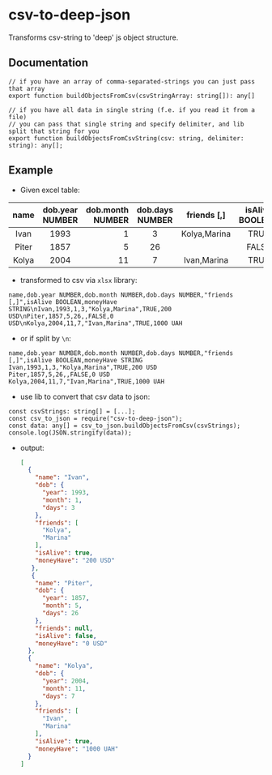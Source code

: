 # csv-to-deep-json

Transforms csv-string to 'deep' js object structure.

## Documentation

```
// if you have an array of comma-separated-strings you can just pass that array
export function buildObjectsFromCsv(csvStringArray: string[]): any[]

// if you have all data in single string (f.e. if you read it from a file)
// you can pass that single string and specify delimiter, and lib split that string for you
export function buildObjectsFromCsvString(csv: string, delimiter: string): any[];
```

## Example

*  Given excel table:

| name | dob.year NUMBER | dob.month NUMBER | dob.days NUMBER | friends \[,] | isAlive BOOLEAN | moneyHave STRING |
|:----:|:---------------:| ----------------:|:---------------:|:------------:|:---------------:|:----------------:|
| Ivan | 1993            | 1                | 3               | Kolya,Marina | TRUE            | 200 USD          |
| Piter| 1857            | 5                | 26              |              | FALSE           | 0 USD            |
| Kolya| 2004            | 11               | 7               | Ivan,Marina  | TRUE            | 1000 UAH         |

* transformed to csv via `xlsx` library:
```csv
name,dob.year NUMBER,dob.month NUMBER,dob.days NUMBER,"friends [,]",isAlive BOOLEAN,moneyHave STRING\nIvan,1993,1,3,"Kolya,Marina",TRUE,200 USD\nPiter,1857,5,26,,FALSE,0 USD\nKolya,2004,11,7,"Ivan,Marina",TRUE,1000 UAH
```
* or if split by `\n`:
```csv
name,dob.year NUMBER,dob.month NUMBER,dob.days NUMBER,"friends [,]",isAlive BOOLEAN,moneyHave STRING
Ivan,1993,1,3,"Kolya,Marina",TRUE,200 USD
Piter,1857,5,26,,FALSE,0 USD
Kolya,2004,11,7,"Ivan,Marina",TRUE,1000 UAH
```

* use lib to convert that csv data to json:
```
const csvStrings: string[] = [...];
const csv_to_json = require("csv-to-deep-json");
const data: any[] = csv_to_json.buildObjectsFromCsv(csvStrings);
console.log(JSON.stringify(data));
```

* output:
     ```json
     [
       {
         "name": "Ivan",
         "dob": {
           "year": 1993,
           "month": 1,
           "days": 3
         },
         "friends": [
           "Kolya",
           "Marina"
         ],
         "isAlive": true,
         "moneyHave": "200 USD"
        },
        {
         "name": "Piter",
         "dob": {
           "year": 1857,
           "month": 5,
           "days": 26
         },
         "friends": null,
         "isAlive": false,
         "moneyHave": "0 USD"
       },
       {
         "name": "Kolya",
         "dob": {
           "year": 2004,
           "month": 11,
           "days": 7
         },
         "friends": [
           "Ivan",
           "Marina"
         ],
         "isAlive": true,
         "moneyHave": "1000 UAH"
       }
     ]
     ```
